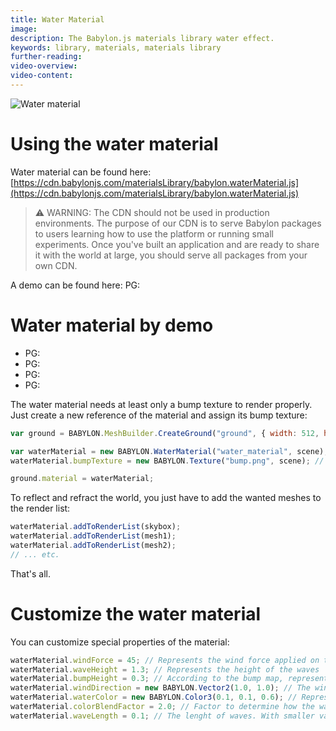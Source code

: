 ```yaml
---
title: Water Material
image:
description: The Babylon.js materials library water effect.
keywords: library, materials, materials library
further-reading:
video-overview:
video-content:
---
```


![Water material](/img/extensions/materials/water.jpg)

# Using the water material

Water material can be found here: [https://cdn.babylonjs.com/materialsLibrary/babylon.waterMaterial.js](https://cdn.babylonjs.com/materialsLibrary/babylon.waterMaterial.js)

> ⚠️ WARNING: The CDN should not be used in production environments. The purpose of our CDN is to serve Babylon packages to users learning how to use the platform or running small experiments. Once you've built an application and are ready to share it with the world at large, you should serve all packages from your own CDN.

A demo can be found here: PG: <Playground id="#1SLLOJ#20" title="Water Material" description="Example of water material"/>

# Water material by demo

- PG: <Playground id="#1SLLOJ#15" title="Water Material" description="Calm lake"/>
- PG: <Playground id="#1SLLOJ#17" title="Water Material" description="Ocean, play with waves"/>
- PG: <Playground id="#1SLLOJ#18" title="Water Material" description="Deep water, play with water color"/>
- PG: <Playground id="#1SLLOJ#19" title="Water Material" description="Beach"/>

The water material needs at least only a bump texture to render properly.
Just create a new reference of the material and assign its bump texture:

```javascript
var ground = BABYLON.MeshBuilder.CreateGround("ground", { width: 512, height: 512, subdivisions: 32 }, scene);

var waterMaterial = new BABYLON.WaterMaterial("water_material", scene);
waterMaterial.bumpTexture = new BABYLON.Texture("bump.png", scene); // Set the bump texture

ground.material = waterMaterial;
```

To reflect and refract the world, you just have to add the wanted meshes to the render list:

```javascript
waterMaterial.addToRenderList(skybox);
waterMaterial.addToRenderList(mesh1);
waterMaterial.addToRenderList(mesh2);
// ... etc.
```

That's all.

# Customize the water material

You can customize special properties of the material:

```javascript
waterMaterial.windForce = 45; // Represents the wind force applied on the water surface
waterMaterial.waveHeight = 1.3; // Represents the height of the waves
waterMaterial.bumpHeight = 0.3; // According to the bump map, represents the pertubation of reflection and refraction
waterMaterial.windDirection = new BABYLON.Vector2(1.0, 1.0); // The wind direction on the water surface (on width and height)
waterMaterial.waterColor = new BABYLON.Color3(0.1, 0.1, 0.6); // Represents the water color mixed with the reflected and refracted world
waterMaterial.colorBlendFactor = 2.0; // Factor to determine how the water color is blended with the reflected and refracted world
waterMaterial.waveLength = 0.1; // The lenght of waves. With smaller values, more waves are generated
```
